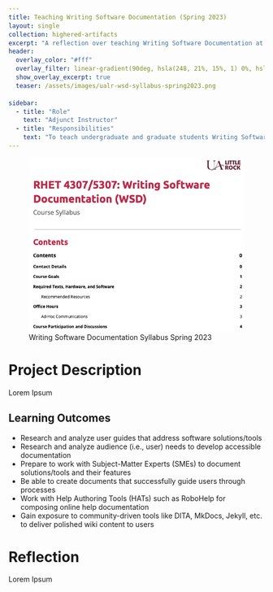 ```yaml
---
title: Teaching Writing Software Documentation (Spring 2023)
layout: single
collection: highered-artifacts
excerpt: "A reflection over teaching Writing Software Documentation at UALR in the Spring of 2023."
header:
  overlay_color: "#fff"
  overlay_filter: linear-gradient(90deg, hsla(248, 21%, 15%, 1) 0%, hsla(250, 14%, 61%, 1) 100%); #dark silver gradient
  show_overlay_excerpt: true
  teaser: /assets/images/ualr-wsd-syllabus-spring2023.png

sidebar:
  - title: "Role"
    text: "Adjunct Instructor"
  - title: "Responsibilities"
    text: "To teach undergraduate and graduate students Writing Software Documentation."
---
```


<figure>
  <img src="/assets/images/ualr-wsd-syllabus-spring2023.png" alt="Screenshot of course syllabus">
  <figcaption>Writing Software Documentation Syllabus Spring 2023</figcaption>
</figure>

# Project Description

Lorem Ipsum

## Learning Outcomes

- Research and analyze user guides that address software solutions/tools
- Research and analyze audience (i.e., user) needs to develop accessible documentation
- Prepare to work with Subject-Matter Experts (SMEs) to document solutions/tools and their features
- Be able to create documents that successfully guide users through processes
- Work with Help Authoring Tools (HATs) such as RoboHelp for composing online help documentation
- Gain exposure to community-driven tools like DITA, MkDocs, Jekyll, etc. to deliver polished wiki content to users

# Reflection

Lorem Ipsum
